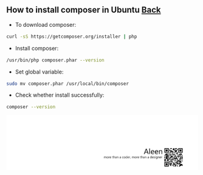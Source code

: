 ## How to install composer in Ubuntu [Back](./qa.md)

- To download composer:

```bash
curl -sS https://getcomposer.org/installer | php
```

- Install composer:

```bash
/usr/bin/php composer.phar --version
```

- Set global variable:

```bash
sudo mv composer.phar /usr/local/bin/composer
```

- Check whether install successfully:

```bash
composer --version
```

<a href="http://aleen42.github.io/" target="_blank" ><img src="./../pic/tail.gif"></a>
